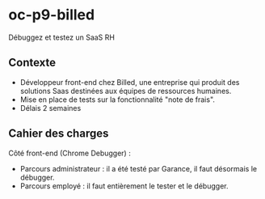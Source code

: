 # oc-p9-billed
Débuggez et testez un SaaS RH


## Contexte
- Développeur front-end chez Billed, une entreprise qui produit des solutions Saas destinées aux équipes de ressources humaines.
- Mise en place de tests sur la fonctionnalité "note de frais".
- Délais 2 semaines

## Cahier des charges
Côté front-end (Chrome Debugger) :
- Parcours administrateur : il a été testé par Garance, il faut désormais le débugger.
- Parcours employé : il faut entièrement le tester et le débugger.


